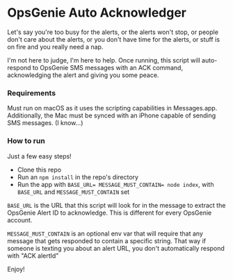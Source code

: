 # OpsGenie Auto Acknowledger

Let's say you're too busy for the alerts, or the alerts won't stop, or people don't care about the alerts, or you don't have time for the alerts, or stuff is on fire and you really need a nap. 

I'm not here to judge, I'm here to help. Once running, this script will auto-respond to OpsGenie SMS messages with an ACK command, acknowledging the alert and giving you some peace.

### Requirements

Must run on macOS as it uses the scripting capabilities in Messages.app. Additionally, the Mac must be synced with an iPhone capable of sending SMS messages. (I know...)

### How to run

Just a few easy steps!

- Clone this repo
- Run an `npm install` in the repo's directory
- Run the app with `BASE_URL= MESSAGE_MUST_CONTAIN= node index`, with `BASE_URL` and `MESSAGE_MUST_CONTAIN` set

`BASE_URL` is the URL that this script will look for in the message to extract the OpsGenie Alert ID to acknowledge. This is different for every OpsGenie account.

`MESSAGE_MUST_CONTAIN` is an optional env var that will require that any message that gets responded to contain a specific string. That way if someone is texting you about an alert URL, you don't automatically respond with "ACK alertId"

Enjoy!
